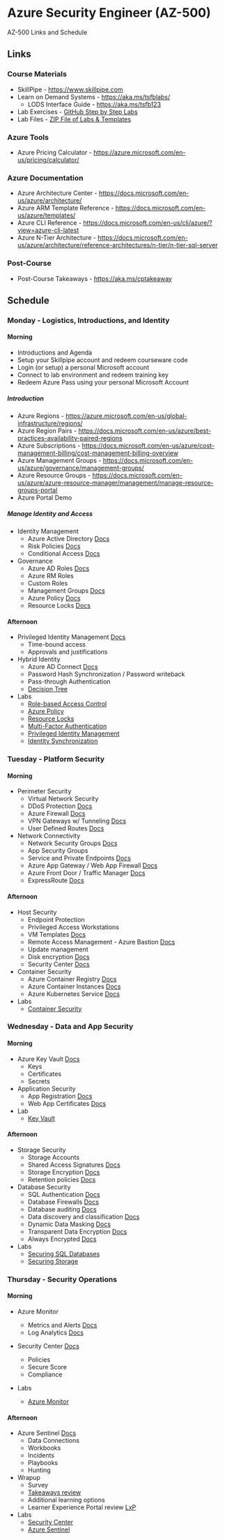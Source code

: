 # Azure Security Engineer (AZ-500)

AZ-500 Links and Schedule

## Links

### Course Materials

- SkillPipe - <https://www.skillpipe.com>
- Learn on Demand Systems - <https://aka.ms/tsfblabs/>
    - LODS Interface Guide - <https://aka.ms/tsfb123>
- Lab Exercises - [GitHub Step by Step Labs](https://github.com/MicrosoftLearning/AZ500-AzureSecurityTechnologies/tree/master/Instructions/Labs)
- Lab Files - [ZIP File of Labs & Templates](https://github.com/MicrosoftLearning/AZ500-AzureSecurityTechnologies/archive/master.zip)

### Azure Tools

- Azure Pricing Calculator - <https://azure.microsoft.com/en-us/pricing/calculator/>

### Azure Documentation

- Azure Architecture Center - <https://docs.microsoft.com/en-us/azure/architecture/>
- Azure ARM Template Reference - <https://docs.microsoft.com/en-us/azure/templates/>
- Azure CLI Reference - <https://docs.microsoft.com/en-us/cli/azure/?view=azure-cli-latest>
- Azure N-Tier Architecture - <https://docs.microsoft.com/en-us/azure/architecture/reference-architectures/n-tier/n-tier-sql-server>

### Post-Course

- Post-Course Takeaways - <https://aka.ms/cptakeaway>

## Schedule

### Monday - Logistics, Introductions, and Identity

#### Morning

- Introductions and Agenda
- Setup your Skillpipe account and redeem courseware code
- Login (or setup) a personal Microsoft account
- Connect to lab environment and redeem training key
- Redeem Azure Pass using your personal Microsoft Account

##### Introduction

- Azure Regions - <https://azure.microsoft.com/en-us/global-infrastructure/regions/>
- Azure Region Pairs - <https://docs.microsoft.com/en-us/azure/best-practices-availability-paired-regions>
- Azure Subscriptions - <https://docs.microsoft.com/en-us/azure/cost-management-billing/cost-management-billing-overview>
- Azure Management Groups - <https://docs.microsoft.com/en-us/azure/governance/management-groups/>
- Azure Resource Groups - <https://docs.microsoft.com/en-us/azure/azure-resource-manager/management/manage-resource-groups-portal>
- Azure Portal Demo

##### Manage Identity and Access

- Identity Management
    - Azure Active Directory [Docs](https://docs.microsoft.com/en-us/azure/active-directory/)
    - Risk Policies [Docs](https://docs.microsoft.com/en-us/azure/active-directory/identity-protection/concept-identity-protection-policies#user-risk-policy)
    - Conditional Access [Docs](https://docs.microsoft.com/en-us/azure/active-directory/conditional-access/overview)
- Governance
    - Azure AD Roles [Docs](https://docs.microsoft.com/en-us/azure/role-based-access-control/rbac-and-directory-admin-roles)
    - Azure RM Roles
    - Custom Roles
    - Management Groups [Docs](https://docs.microsoft.com/en-us/azure/governance/management-groups/)
    - Azure Policy [Docs](https://docs.microsoft.com/azure/azure-policy)
    - Resource Locks [Docs](https://docs.microsoft.com/en-us/azure/azure-resource-manager/resource-group-lock-resources)

#### Afternoon

- Privileged Identity Management [Docs](https://docs.microsoft.com/en-us/azure/active-directory/privileged-identity-management/pim-configure)
    - Time-bound access
    - Approvals and justifications
- Hybrid Identity
    - Azure AD Connect [Docs](https://docs.microsoft.com/en-us/azure/active-directory/hybrid/whatis-azure-ad-connect)
    - Password Hash Synchronization / Password writeback
    - Pass-through Authentication
    - [Decision Tree](https://github.com/Azure/fta-identity/blob/master/identity-applications/aad-external-identities-decision-tree.md)
- Labs
    - [Role-based Access Control](https://github.com/MicrosoftLearning/AZ500-AzureSecurityTechnologies/blob/master/Instructions/Labs/LAB_01_RBAC.md)
    - [Azure Policy](https://github.com/MicrosoftLearning/AZ500-AzureSecurityTechnologies/blob/master/Instructions/Labs/LAB_02_AzurePolicy.md)
    - [Resource Locks](https://github.com/MicrosoftLearning/AZ500-AzureSecurityTechnologies/blob/master/Instructions/Labs/LAB_03_AzureLocks.md)
    - [Multi-Factor Authentication](https://github.com/MicrosoftLearning/AZ500-AzureSecurityTechnologies/blob/master/Instructions/Labs/LAB_04_MFAConditionalAccessandAADIdentityProtection.md)
    - [Privileged Identity Management](https://github.com/MicrosoftLearning/AZ500-AzureSecurityTechnologies/blob/master/Instructions/Labs/LAB_05_PIM.md)
    - [Identity Synchronization](https://github.com/MicrosoftLearning/AZ500-AzureSecurityTechnologies/blob/master/Instructions/Labs/LAB_06_ImplementDirectorySynchronization.md)
    
### Tuesday - Platform Security

#### Morning

- Perimeter Security
    - Virtual Network Security
    - DDoS Protection [Docs](https://docs.microsoft.com/en-us/azure/virtual-network/ddos-protection-overview)
    - Azure Firewall [Docs](https://docs.microsoft.com/en-us/azure/firewall/overview)
    - VPN Gateways w/ Tunneling [Docs](https://docs.microsoft.com/en-us/azure/vpn-gateway/vpn-gateway-forced-tunneling-rm)
    - User Defined Routes [Docs](https://docs.microsoft.com/en-us/azure/virtual-network/virtual-networks-udr-overview)
- Network Connectivity
    - Network Security Groups [Docs](https://docs.microsoft.com/en-us/azure/virtual-network/security-overview#network-security-groups )
    - App Security Groups
    - Service and Private Endpoints [Docs](https://docs.microsoft.com/en-us/azure/private-link/private-link-overview)
    - Azure App Gateway / Web App Firewall [Docs](https://docs.microsoft.com/en-us/azure/application-gateway)
    - Azure Front Door / Traffic Manager [Docs](https://docs.microsoft.com/en-us/azure/frontdoor/front-door-overview)
    - ExpressRoute [Docs](https://docs.microsoft.com/en-us/azure/expressroute/expressroute-introduction)

#### Afternoon

- Host Security
    - Endpoint Protection
    - Privileged Access Workstations
    - VM Templates [Docs](https://docs.microsoft.com/en-us/azure/azure-resource-manager/templates/overview)
    - Remote Access Management - Azure Bastion [Docs](https://docs.microsoft.com/en-us/azure/bastion/bastion-overview)
    - Update management
    - Disk encryption [Docs](https://docs.microsoft.com/en-us/azure/virtual-machines/windows/disk-encryption-overview)
    - Security Center [Docs](https://docs.microsoft.com/en-us/azure/security-center/security-center-virtual-machine-protection)
- Container Security
    - Azure Container Registry [Docs](https://docs.microsoft.com/en-us/azure/container-registry/container-registry-intro)
    - Azure Container Instances [Docs](https://docs.microsoft.com/en-us/azure/container-instances/container-instances-overview)
    - Azure Kubernetes Service [Docs](https://docs.microsoft.com/en-us/azure/aks/intro-kubernetes)
- Labs
    - [Container Security](https://github.com/MicrosoftLearning/AZ500-AzureSecurityTechnologies/blob/master/Instructions/Labs/LAB_09_ConfiguringandSecuringACRandAKS.MD)

### Wednesday - Data and App Security

#### Morning

- Azure Key Vault [Docs](https://docs.microsoft.com/en-us/azure/key-vault/general/overview)
    - Keys
    - Certificates
    - Secrets
- Application Security
    - App Registration [Docs](https://docs.microsoft.com/en-us/graph/auth/auth-concepts#register-your-app-with-the-microsoft-identity-platform)
    - Web App Certificates [Docs](https://docs.microsoft.com/en-us/azure/app-service/app-service-web-configure-tls-mutual-auth)
- Lab
    - [Key Vault](https://github.com/MicrosoftLearning/AZ500-AzureSecurityTechnologies/blob/master/Instructions/Labs/LAB_10_KeyVaultImplementingSecureDatabysettingupAlwaysEncrypted.md)

#### Afternoon

- Storage Security
    - Storage Accounts
    - Shared Access Signatures [Docs](https://docs.microsoft.com/en-us/rest/api/storageservices/delegate-access-with-shared-access-signature)
    - Storage Encryption [Docs](https://docs.microsoft.com/en-us/azure/storage/common/storage-service-encryption)
    - Retention policies [Docs](https://docs.microsoft.com/en-us/azure/storage/blobs/storage-blob-immutability-policies-manage?tabs=azure-portal)
- Database Security
    - SQL Authentication [Docs]( https://docs.microsoft.com/en-us/azure/sql-database/sql-database-manage-logins)
    - Database Firewalls [Docs](https://docs.microsoft.com/en-us/azure/sql-database/sql-database-firewall-configure)
    - Database auditing [Docs](https://docs.microsoft.com/en-us/azure/sql-database/sql-database-auditing)
    - Data discovery and classification [Docs](https://docs.microsoft.com/en-us/azure/sql-database/sql-database-data-discovery-and-classification)
    - Dynamic Data Masking [Docs](https://docs.microsoft.com/en-us/azure/sql-database/sql-database-dynamic-data-masking-get-started)
    - Transparent Data Encryption [Docs](https://docs.microsoft.com/en-us/azure/sql-database/transparent-data-encryption-azure-sql?tabs=azure-portal)
    - Always Encrypted [Docs](https://docs.microsoft.com/en-us/sql/relational-databases/security/encryption/always-encrypted-database-engine?view=sql-server-ver15)
- Labs
    - [Securing SQL Databases](https://github.com/MicrosoftLearning/AZ500-AzureSecurityTechnologies/blob/master/Instructions/Labs/LAB_11_SecuringAzureSQLDatabase.MD)
    - [Securing Storage](https://github.com/MicrosoftLearning/AZ500-AzureSecurityTechnologies/blob/master/Instructions/Labs/LAB_12_SecuringAzureStorage.MD)

### Thursday - Security Operations

#### Morning

- Azure Monitor
    - Metrics and Alerts [Docs](https://docs.microsoft.com/en-us/azure/azure-monitor/platform/data-platform-metrics)
    - Log Analytics [Docs](https://docs.microsoft.com/en-us/azure/azure-monitor/learn/quick-create-workspace)
- Security Center [Docs](https://docs.microsoft.com/en-us/azure/security-center)
    - Policies
    - Secure Score
    - Compliance

- Labs
    - [Azure Monitor](https://github.com/MicrosoftLearning/AZ500-AzureSecurityTechnologies/blob/master/Instructions/Labs/LAB_13_Azure%20Monitor.md)

#### Afternoon
- Azure Sentinel [Docs](https://docs.microsoft.com/en-us/azure/sentinel/overview)
    - Data Connections
    - Workbooks
    - Incidents
    - Playbooks
    - Hunting
- Wrapup
    - Survey
    - [Takeaways review](https://aka.ms/cptakeaway)
    - Additional learning options
    - Learner Experience Portal review [LxP](https://esi.microsoft.com)
- Labs
    - [Security Center](https://github.com/MicrosoftLearning/AZ500-AzureSecurityTechnologies/blob/master/Instructions/Labs/LAB_14_Security%20Center.md)
    - [Azure Sentinel](https://github.com/MicrosoftLearning/AZ500-AzureSecurityTechnologies/blob/master/Instructions/Labs/LAB_15_Azure%20Sentinel.md)
